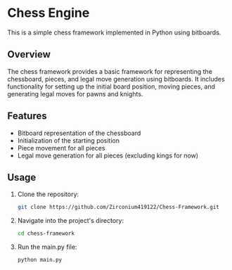 # Chess Engine

This is a simple chess framework implemented in Python using bitboards.

## Overview

The chess framework provides a basic framework for representing the chessboard, pieces, and legal move generation using bitboards. It includes functionality for setting up the initial board position, moving pieces, and generating legal moves for pawns and knights.

## Features

- Bitboard representation of the chessboard
- Initialization of the starting position
- Piece movement for all pieces
- Legal move generation for all pieces (excluding kings for now)

## Usage

1. Clone the repository:

   ```bash
   git clone https://github.com/Zirconium419122/Chess-Framework.git
2. Navigate into the project's directory:
   ```bash
   cd chess-framework
3. Run the main.py file:
   ```bash
   python main.py
